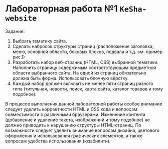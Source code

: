 # Лабораторная работа №1  `KeSha-website`
Задание:
1. Выбрать тематику сайта.
2. Сделать набросок структуры страниц (расположение заголовка, меню, 
основной области, боковых блоков, подвала и т.д. см. пример рис.1)
3. Разработать набор веб-страниц (HTML, CSS) выбранной тематики. Наполнить страницу содержимым соответствующим предметной области выбранного сайта. На одной из страниц обязательно должна быть форма. Использовать 
блочную вёрстку.
4. Каждый набор должен включать не менее пяти страниц разного типа (титульная, новости, поиск, карта сайта, каталог товаров и тому подобное).
 
В процессе выполнения данной лабораторной работы особое внимание следует уделить корректности HTML и CSS кода и вопросам совместимости с различными браузерами. Изменение контента (добавление и удаление текста, изображений и тому подобное) не должно приводить к нарушению структуры HTML-страниц. По возможности следует уделить внимание вопросам дизайна, цветового оформления и использования графических элементов, а также вопросам удобства использования (юзабилити).
